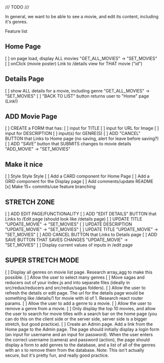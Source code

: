/// TODO /// 

In general, we want to be able to see a movie, and edit its content, including it's genres.

Feature list

## Home Page
  [ ] on page load, display ALL movies "GET_ALL_MOVIES" -> "SET_MOVIES"
  [ ] onClick (movie poster) Link to /details view for THAT movie ("id")

## Details Page
  [ ] show ALL details for a movie, including genre "GET_ALL_MOVIES" -> "SET_MOVIES"
  [ ] "BACK TO LIST" button returns user to "Home" page (Link!)

## ADD Movie Page
  [ ] CREATE a FORM that has:
    [ ] input for TITLE
    [ ] input for URL for Image
    [ ] input for DESCRIPTION
    [ ] input(s) for GENRE(S)
  [ ] ADD "CANCEL" BUTTON that Links to Home page (no saving, alert for leave before saving?)
  [ ] ADD "SAVE" button that SUBMITS changes to movie details "ADD_MOVIE" -> "SET_MOVIES"

## Make it nice
  [ ] Style Style Style
    [ ] Add a CARD component for Home Page
    [ ] Add a GRID component for the Display page
    [ ] Add comments/update README
  [x] Make 15+ commits/use feature branching

## STRETCH ZONE

  [ ] ADD EDIT PAGE/FUNCTIONALITY
  [ ] ADD "EDIT DETAILS" BUTTON that Links to /Edit page (should look like /details page)
    [ ] UPDATE TITLE "UPDATE_MOVIE" -> "SET_MOVIES"
    [ ] UPDATE DESCRIPTION "UPDATE_MOVIE" -> "SET_MOVIES"
    [ ] UPDATE TITLE "UPDATE_MOVIE" -> "SET_MOVIES"
  [ ] ADD CANCEL BUTTON that Links to Details page
  [ ] ADD SAVE BUTTON THAT SAVES CHANGES "UPDATE_MOVIE" -> "SET_MOVIES"
  [ ] Display current values of inputs in /edit page

  ## SUPER STRETCH MODE

  [ ] Display all genres on movie list page. Research array_agg to make this possible.
  [ ] Allow the user to select many genres
  [ ] Move sagas and reducers out of your index.js and into separate files (ideally in src/redux/reducers and
      src/redux/sagas folders).
  [ ] Allow the user to refresh the details or edit page. The url for the details page would be something like
      /details/1 for movie with id of 1. Research react router params.
  [ ] Allow the user to add a genre to a movie.
  [ ] Allow the user to remove a genre from a movie.
  [ ] Only display the top 10 movies, and allow the user to search for movie titles with a search bar on the
      home page (you can do this on the client side or the server side, server side is a bigger stretch, but good practice).
  [ ] Create an Admin page. Add a link from the Home page to the Admin page. The page should initially display
      a login form (an input for username and an input for password). When the user enters the correct username (camera) and password (action), the page should display a form to add genres to the database, and a list of all of the genres with an x to remove them from the database. Note: This isn't actually secure, but it's pretty fun, and really good practice.
    